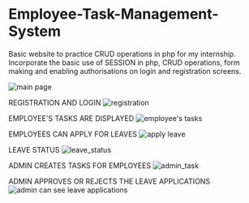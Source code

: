 # Employee-Task-Management-System
Basic website to practice CRUD operations in php for my internship.
Incorporate the basic use of SESSION in php, CRUD operations, form making and enabling authorisations on login and registration screens.

![main page](https://github.com/achintw/Employee-Task-Management-System/assets/121821415/212889fc-cd2d-48ca-b665-31ec5d485402)

REGISTRATION AND LOGIN
![registration](https://github.com/achintw/Employee-Task-Management-System/assets/121821415/362a84bf-2f29-4f86-aadb-0d1bcc839aa7)


EMPLOYEE'S TASKS ARE DISPLAYED
![employee's tasks](https://github.com/achintw/Employee-Task-Management-System/assets/121821415/7ed1d14f-bc29-48b6-bf83-660cfef24349)


EMPLOYEES CAN APPLY FOR LEAVES
![apply leave](https://github.com/achintw/Employee-Task-Management-System/assets/121821415/f75da8a1-86b2-477b-9d1b-00332f26863d)


LEAVE STATUS
![leave_status](https://github.com/achintw/Employee-Task-Management-System/assets/121821415/057729d3-1193-4712-9e93-ef9fdc836a32)


ADMIN CREATES TASKS FOR EMPLOYEES
![admin_task](https://github.com/achintw/Employee-Task-Management-System/assets/121821415/825e1990-5b6a-4872-8005-98431bf4d956)


ADMIN APPROVES OR REJECTS THE LEAVE APPLICATIONS
![admin can see leave applications](https://github.com/achintw/Employee-Task-Management-System/assets/121821415/5f5e5bc3-0b5b-4fe1-9878-7342e8a60b0a)









